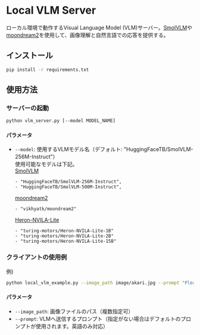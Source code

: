# Local VLM Server

ローカル環境で動作するVisual Language Model (VLM)サーバー。[SmolVLM](https://huggingface.co/HuggingFaceTB/SmolVLM-256M-Instruct)や[moondream2](https://huggingface.co/vikhyatk/moondream2)を使用して、画像理解と自然言語での応答を提供する。  


## インストール

```bash
pip install -r requirements.txt
```
## 使用方法

### サーバーの起動

```bash
python vlm_server.py [--model MODEL_NAME]
```

#### パラメータ

- `--model`: 使用するVLMモデル名（デフォルト: "HuggingFaceTB/SmolVLM-256M-Instruct"）  
    使用可能なモデルは下記。  
    [SmolVLM](https://huggingface.co/HuggingFaceTB/SmolVLM-256M-Instruct)

      - "HuggingFaceTB/SmolVLM-256M-Instruct",
      - "HuggingFaceTB/SmolVLM-500M-Instruct",
    [moondream2](https://huggingface.co/vikhyatk/moondream2)

      - "vikhyatk/moondream2"
    [Heron-NVILA-Lite](https://huggingface.co/turing-motors/Heron-NVILA-Lite-1B)
    
      - "turing-motors/Heron-NVILA-Lite-1B"
      - "turing-motors/Heron-NVILA-Lite-2B"
      - "turing-motors/Heron-NVILA-Lite-15B"

### クライアントの使用例

例)
```bash
python local_vlm_example.py --image_path image/akari.jpg --prompt "Please describe this image."
```

#### パラメータ

- `--image_path`: 画像ファイルのパス（複数指定可）
- `--prompt`: VLMへ送信するプロンプト（指定がない場合はデフォルトのプロンプトが使用されます。英語のみ対応）
